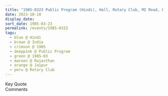```yaml
---
title: "1985-0323 Public Program (Hindi), Hall, Rotary Club, MI Road, Pink City, Jaipur, Rajasthan, India"
date: 2023-10-10
display_date: 
sort_date: 1985-03-23
permalink: /events/1985-0323
tags:
  - blue @ Hindi
  - brown @ India
  - crimson @ 1985
  - deeppink @ Public Program
  - green @ 1985-03
  - maroon @ Rajasthan
  - orange @ Jaipur
  - peru @ Rotary Club
---
```


<wave-list>
  <list-title color="green" width="75">Key Quote</list-title>
  <list-item color="BlanchedAlmond"  width="200"></list-item>
  <list-item color="Lavender"></list-item>
  <list-item color="BlanchedAlmond"></list-item>
</wave-list>

<br>

<wave-list>
  <list-title color="green" width="75">Comments</list-title>
  <list-item color="BlanchedAlmond"  width="200"></list-item>
  <list-item color="Lavender"></list-item>
  <list-item color="BlanchedAlmond"></list-item>
</wave-list>